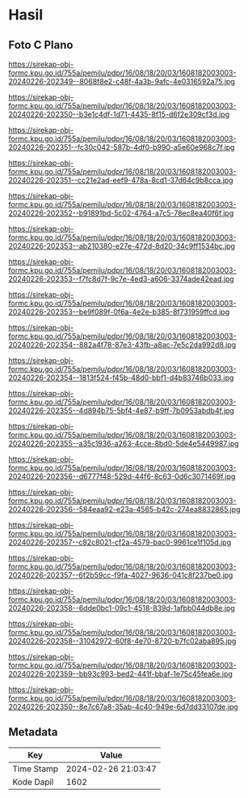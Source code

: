 # Hasil

## Foto C Plano

https://sirekap-obj-formc.kpu.go.id/755a/pemilu/pdpr/16/08/18/20/03/1608182003003-20240226-202349--8068f8e2-c48f-4a3b-9afc-4e0316592a75.jpg

https://sirekap-obj-formc.kpu.go.id/755a/pemilu/pdpr/16/08/18/20/03/1608182003003-20240226-202350--b3e1c4df-1d71-4435-8f15-d6f2e309cf3d.jpg

https://sirekap-obj-formc.kpu.go.id/755a/pemilu/pdpr/16/08/18/20/03/1608182003003-20240226-202351--fc30c042-587b-4df0-b990-a5e60e968c7f.jpg

https://sirekap-obj-formc.kpu.go.id/755a/pemilu/pdpr/16/08/18/20/03/1608182003003-20240226-202351--cc21e2ad-eef9-478a-8cd1-37d64c9b8cca.jpg

https://sirekap-obj-formc.kpu.go.id/755a/pemilu/pdpr/16/08/18/20/03/1608182003003-20240226-202352--b91891bd-5c02-4764-a7c5-78ec8ea40f6f.jpg

https://sirekap-obj-formc.kpu.go.id/755a/pemilu/pdpr/16/08/18/20/03/1608182003003-20240226-202353--ab210380-e27e-472d-8d20-34c9ff1534bc.jpg

https://sirekap-obj-formc.kpu.go.id/755a/pemilu/pdpr/16/08/18/20/03/1608182003003-20240226-202353--f7fc8d7f-9c7e-4ed3-a606-3374ade42ead.jpg

https://sirekap-obj-formc.kpu.go.id/755a/pemilu/pdpr/16/08/18/20/03/1608182003003-20240226-202353--be9f089f-0f6a-4e2e-b385-8f731959ffcd.jpg

https://sirekap-obj-formc.kpu.go.id/755a/pemilu/pdpr/16/08/18/20/03/1608182003003-20240226-202354--882a4f78-87e3-43fb-a8ac-7e5c2da992d8.jpg

https://sirekap-obj-formc.kpu.go.id/755a/pemilu/pdpr/16/08/18/20/03/1608182003003-20240226-202354--1813f524-f45b-48d0-bbf1-d4b83746b033.jpg

https://sirekap-obj-formc.kpu.go.id/755a/pemilu/pdpr/16/08/18/20/03/1608182003003-20240226-202355--4d894b75-5bf4-4e87-b9ff-7b0953abdb4f.jpg

https://sirekap-obj-formc.kpu.go.id/755a/pemilu/pdpr/16/08/18/20/03/1608182003003-20240226-202355--a35c1936-a263-4cce-8bd0-5de4e5449987.jpg

https://sirekap-obj-formc.kpu.go.id/755a/pemilu/pdpr/16/08/18/20/03/1608182003003-20240226-202356--d6777f48-529d-44f6-8c63-0d6c3071469f.jpg

https://sirekap-obj-formc.kpu.go.id/755a/pemilu/pdpr/16/08/18/20/03/1608182003003-20240226-202356--584eaa92-e23a-4565-b42c-274ea8832865.jpg

https://sirekap-obj-formc.kpu.go.id/755a/pemilu/pdpr/16/08/18/20/03/1608182003003-20240226-202357--c82c8021-cf2a-4579-bac0-9961ce1f105d.jpg

https://sirekap-obj-formc.kpu.go.id/755a/pemilu/pdpr/16/08/18/20/03/1608182003003-20240226-202357--6f2b59cc-f9fa-4027-9636-041c8f237be0.jpg

https://sirekap-obj-formc.kpu.go.id/755a/pemilu/pdpr/16/08/18/20/03/1608182003003-20240226-202358--6dde0bc1-09c1-4518-839d-1afbb044db8e.jpg

https://sirekap-obj-formc.kpu.go.id/755a/pemilu/pdpr/16/08/18/20/03/1608182003003-20240226-202358--31042972-60f8-4e70-8720-b7fc02aba895.jpg

https://sirekap-obj-formc.kpu.go.id/755a/pemilu/pdpr/16/08/18/20/03/1608182003003-20240226-202359--bb93c993-bed2-441f-bbaf-1e75c45fea6e.jpg

https://sirekap-obj-formc.kpu.go.id/755a/pemilu/pdpr/16/08/18/20/03/1608182003003-20240226-202350--8e7c67a8-35ab-4c40-949e-6d7dd33107de.jpg


## Metadata

| Key        | Value               |
| ---------- | ------------------- |
| Time Stamp | 2024-02-26 21:03:47 |
| Kode Dapil | 1602                |



